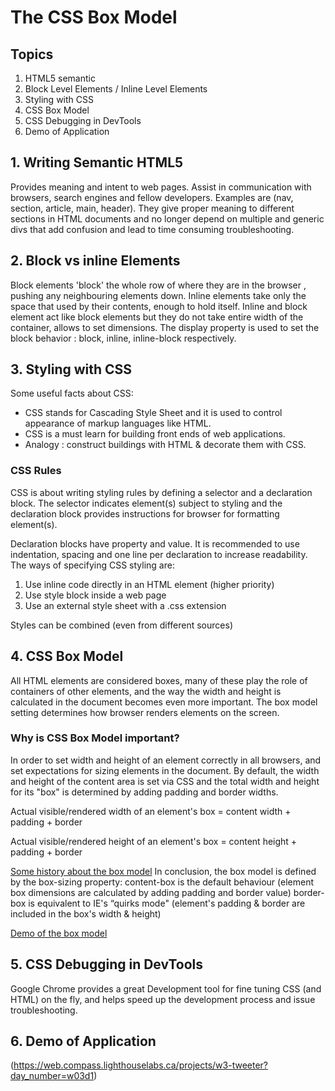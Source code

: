 # The CSS Box Model

## Topics 
1. HTML5 semantic
2. Block Level Elements / Inline Level Elements
3. Styling with CSS
4. CSS Box Model
5. CSS Debugging in DevTools
6. Demo of Application 



## 1. Writing Semantic HTML5
Provides meaning and intent to web pages. Assist in communication with browsers, search engines and fellow developers. Examples are (nav, section, article, main, header). They give proper meaning to different sections in HTML documents and no longer depend on multiple and generic divs that add confusion and lead to time consuming troubleshooting.

## 2. Block vs inline Elements
Block elements 'block' the whole row of where they are in the browser , pushing any neighbouring elements down.
Inline elements take only the space that used by their contents, enough to hold itself.
Inline and block element act like block elements but they do not take entire width of the container, allows to set dimensions.
The display property is used to set the block behavior : block, inline, inline-block respectively.

## 3. Styling with CSS
Some useful facts about CSS:

* CSS stands for Cascading Style Sheet and it is used to control appearance of markup languages like HTML.
* CSS is a must learn for building front ends of web applications.
* Analogy : construct buildings with HTML & decorate them with CSS.


### CSS Rules
CSS is about writing styling rules by defining a selector and a declaration block.
The selector indicates element(s) subject to styling and the declaration block provides instructions for browser for formatting element(s).

Declaration blocks have property and value. It is recommended to use indentation, spacing and one line per declaration to increase readability.
The ways of specifying CSS styling are:
1. Use inline code directly in an HTML element (higher priority)
2. Use style block inside a web page
3. Use an external style sheet with a .css extension

Styles can be combined (even from different sources)

## 4. CSS Box Model
All HTML elements are considered boxes, many of these play the role of containers of other elements, and the way the width and height is calculated in the document becomes even more important. The box model setting determines how browser renders elements on the screen.

### Why is CSS Box Model important?
In order to set width and height of an element correctly in all browsers, and set expectations for sizing elements in the document. By default, the width and height of the content area is set via CSS and the total width and height for its "box" is determined by adding padding and border widths.

Actual visible/rendered width of an element's box = content width + padding + border 

Actual visible/rendered height of an element's box = content height + padding + border 

[Some history about the box model](https://css-tricks.com/box-sizing)
In conclusion, the box model is defined by the box-sizing property:
content-box is the default behaviour (element box dimensions are calculated by adding padding and border value)
border-box is equivalent to IE's “quirks mode" (element's padding & border are included in the box's width & height)

[Demo of the box model](http://guyroutledge.github.io/box-model)

## 5. CSS Debugging in DevTools
Google Chrome provides a great Development tool for fine tuning CSS (and HTML) on the fly, and helps speed up the development process and issue troubleshooting.


## 6. Demo of Application 
(https://web.compass.lighthouselabs.ca/projects/w3-tweeter?day_number=w03d1)






  